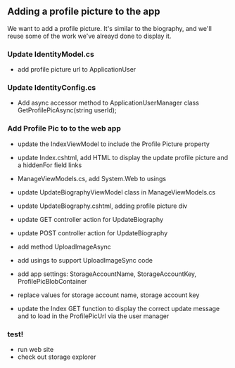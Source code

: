 ## Adding a profile picture to the app

We want to add a profile picture. It's similar to the biography, and we'll reuse some of the work we've alreayd done to display it.

### Update IdentityModel.cs

- add profile picture url to ApplicationUser

### Update IdentityConfig.cs
- Add async accessor method to ApplicationUserManager class GetProfilePicAsync(string userId);

### Add Profile Pic to to the web app

- update the IndexViewModel to include the Profile Picture property
- update Index.cshtml, add HTML to display the update profile picture and a hiddenFor field links

- ManageViewModels.cs, add System.Web to usings
- update UpdateBiographyViewModel class in ManageViewModels.cs

- update UpdateBiography.cshtml, adding profile picture div

- update GET controller action for UpdateBiography
- update POST controller action for UpdateBiography
- add method UploadImageAsync
- add usings to support UploadImageSync code

- add app settings: StorageAccountName, StorageAccountKey, ProfilePicBlobContainer
- replace values for storage account name, storage account key

- update the Index GET function to display the correct update message and to load in the ProfilePicUrl via the user manager

### test!

- run web site
- check out storage explorer


